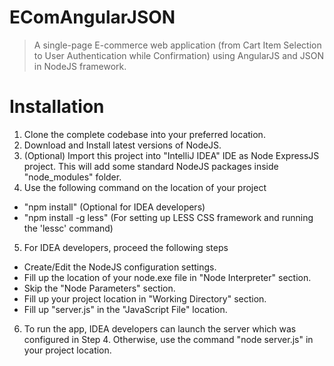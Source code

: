 EComAngularJSON
===============
> A single-page E-commerce web application (from Cart Item Selection to User Authentication while Confirmation) using AngularJS and JSON in NodeJS framework.

Installation
===========================
1. Clone the complete codebase into your preferred location.
2. Download and Install latest versions of NodeJS.
3. (Optional) Import this project into "IntelliJ IDEA" IDE as Node ExpressJS project. This will add some standard NodeJS packages inside "node_modules" folder.
4. Use the following command on the location of your project
  - "npm install" (Optional for IDEA developers)
  - "npm install -g less" (For setting up LESS CSS framework and running the 'lessc' command)
5. For IDEA developers, proceed the following steps
  - Create/Edit the NodeJS configuration settings.
  - Fill up the location of your node.exe file in "Node Interpreter" section.
  - Skip the "Node Parameters" section.
  - Fill up your project location in "Working Directory" section.
  - Fill up "server.js" in the "JavaScript File" location.
6. To run the app, IDEA developers can launch the server which was configured in Step 4. Otherwise, use the command "node server.js" in your project location.
